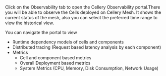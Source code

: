 Click on the Observability tab to open the Cellery Observability portal.There you will be able to observe the Cells deployed on Cellery Mesh. It shows the current status of the mesh, also you can select the preferred time range to view the historical view.

You can navigate the portal to view  
* Runtime dependency models of cells and components  
* Distributed tracing (Request based latency analysis by each component)  
* Metrics  
   * Cell and component based metrics  
   * Overall Deployment based metrics  
   * System Metrics (CPU, Memory, Disk Consumption, Network Usage)  
